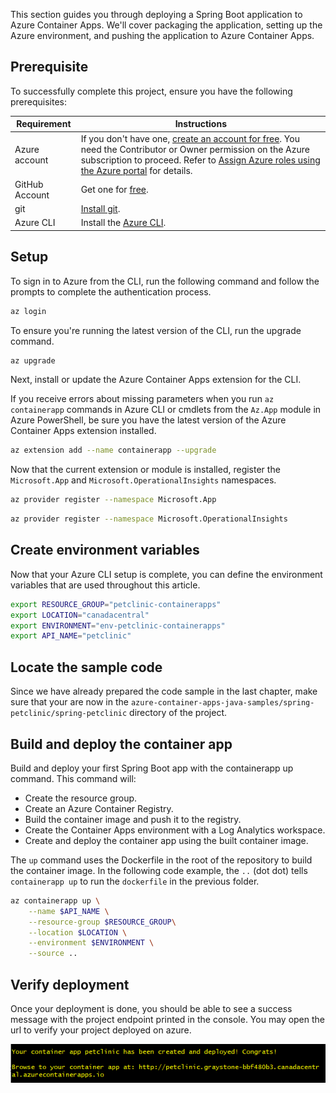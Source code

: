 This section guides you through deploying a Spring Boot application to Azure Container Apps. We'll cover packaging the application, setting up the Azure environment, and pushing the  application to Azure Container Apps.

## Prerequisite

To successfully complete this project, ensure you have the following prerequisites:

| Requirement     | Instructions                                                                                                                                       |
|-----------------|-----------------------------------------------------------------------------------------------------------------------------------------------------|
| Azure account   | If you don't have one, [create an account for free](https://azure.microsoft.com/free/). You need the Contributor or Owner permission on the Azure subscription to proceed. Refer to [Assign Azure roles using the Azure portal](https://learn.microsoft.com/en-us/azure/role-based-access-control/role-assignments-portal?tabs=current) for details. |
| GitHub Account  | Get one for [free](https://github.com/).                                                                                                        |
| git             | [Install git](https://git-scm.com/downloads).                                                                                              |
| Azure CLI       | Install the [Azure CLI](https://learn.microsoft.com/en-us/cli/azure/install-azure-cli).                                                                                             |


## Setup

To sign in to Azure from the CLI, run the following command and follow the prompts to complete the authentication process.

```bash
az login
```

To ensure you're running the latest version of the CLI, run the upgrade command.

```bash
az upgrade
```

Next, install or update the Azure Container Apps extension for the CLI.

If you receive errors about missing parameters when you run `az containerapp` commands in Azure CLI or cmdlets from the `Az.App` module in Azure PowerShell, be sure you have the latest version of the Azure Container Apps extension installed.

```bash
az extension add --name containerapp --upgrade
```

Now that the current extension or module is installed, register the `Microsoft.App` and `Microsoft.OperationalInsights` namespaces.

```bash
az provider register --namespace Microsoft.App
```

```bash
az provider register --namespace Microsoft.OperationalInsights
```

## Create environment variables

Now that your Azure CLI setup is complete, you can define the environment variables that are used throughout this article.

```bash
export RESOURCE_GROUP="petclinic-containerapps"
export LOCATION="canadacentral"
export ENVIRONMENT="env-petclinic-containerapps"
export API_NAME="petclinic"
```

## Locate the sample code

Since we have already prepared the code sample in the last chapter, make sure that your are now in the `azure-container-apps-java-samples/spring-petclinic/spring-petclinic` directory of the project.

## Build and deploy the container app

Build and deploy your first Spring Boot app with the containerapp up command. This command will:

- Create the resource group.
- Create an Azure Container Registry.
- Build the container image and push it to the registry.
- Create the Container Apps environment with a Log Analytics workspace.
- Create and deploy the container app using the built container image.

The `up` command uses the Dockerfile in the root of the repository to build the container image. In the following code example, the `..` (dot dot) tells `containerapp up` to run the `dockerfile` in the previous folder.

```bash
az containerapp up \
    --name $API_NAME \
    --resource-group $RESOURCE_GROUP\
    --location $LOCATION \
    --environment $ENVIRONMENT \
    --source ..
```

## Verify deployment
Once your deployment is done, you should be able to see a success message with the project endpoint printed in the console. You may open the url to verify your project deployed on azure.

![Diagram of the deployment verification.](../media/deployment_success.png)
